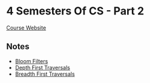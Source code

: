 # 4 Semesters Of CS - Part 2

[Course Website](https://btholt.github.io/four-semesters-of-cs-part-two/)


## Notes

* [Bloom Filters](./src/BloomFilter.js)
* [Depth First Traversals](./src/DepthFirstTraversals.js)
* [Breadth First Traversals](./src/BreadthFirstTraversals.js)
